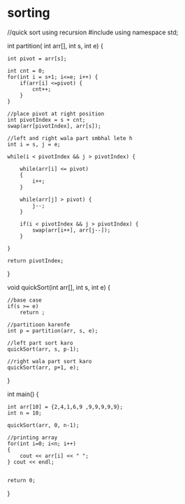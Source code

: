# sorting
//quick sort using recursion
#include<iostream>
using namespace std;


int partition( int arr[], int s, int e) {

    int pivot = arr[s];

    int cnt = 0;
    for(int i = s+1; i<=e; i++) {
        if(arr[i] <=pivot) {
            cnt++;
        }
    }

    //place pivot at right position
    int pivotIndex = s + cnt;
    swap(arr[pivotIndex], arr[s]);

    //left and right wala part smbhal lete h 
    int i = s, j = e;

    while(i < pivotIndex && j > pivotIndex) {

        while(arr[i] <= pivot) 
        {
            i++;
        }

        while(arr[j] > pivot) {
            j--;
        }

        if(i < pivotIndex && j > pivotIndex) {
            swap(arr[i++], arr[j--]);
        }

    }

    return pivotIndex;

}

void quickSort(int arr[], int s, int e) {

    //base case
    if(s >= e) 
        return ;

    //partitioon karenfe
    int p = partition(arr, s, e);

    //left part sort karo
    quickSort(arr, s, p-1);

    //right wala part sort karo
    quickSort(arr, p+1, e);

}

int main() {

    int arr[10] = {2,4,1,6,9 ,9,9,9,9,9};
    int n = 10;

    quickSort(arr, 0, n-1);

    //printing array
    for(int i=0; i<n; i++) 
    {
        cout << arr[i] << " ";
    } cout << endl;


    return 0;
}
